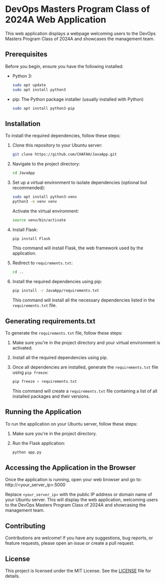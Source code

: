 # DevOps Masters Program Class of 2024A Web Application

This web application displays a webpage welcoming users to the DevOps Masters Program Class of 2024A and showcases the management team.

## Prerequisites

Before you begin, ensure you have the following installed:

- Python 3:

    ```bash
    sudo apt update
    sudo apt install python3
    ```

- pip: The Python package installer (usually installed with Python)

    ```bash
    sudo apt install python3-pip
    ```

## Installation

To install the required dependencies, follow these steps:

1. Clone this repository to your Ubuntu server:

    ```bash
    git clone https://github.com/CHAFAH/JavaApp.git
    ```

2. Navigate to the project directory:

    ```bash
    cd JavaApp
    ```

3. Set up a virtual environment to isolate dependencies (optional but recommended):

    ```bash
    sudo apt install python3-venv
    python3 -m venv venv
    ```

    Activate the virtual environment:

    ```bash
    source venv/bin/activate
    ```

4. Install Flask:

    ```bash
    pip install Flask
    ```

    This command will install Flask, the web framework used by the application.

5. Redirect to `requirements.txt`:

    ```bash
    cd ..
    ```

6. Install the required dependencies using pip:

    ```bash
    pip install -r JavaApp/requirements.txt
    ```

    This command will install all the necessary dependencies listed in the `requirements.txt` file.

## Generating requirements.txt

To generate the `requirements.txt` file, follow these steps:

1. Make sure you're in the project directory and your virtual environment is activated.

2. Install all the required dependencies using pip.

3. Once all dependencies are installed, generate the `requirements.txt` file using `pip freeze`:

    ```bash
    pip freeze > requirements.txt
    ```

    This command will create a `requirements.txt` file containing a list of all installed packages and their versions.

## Running the Application

To run the application on your Ubuntu server, follow these steps:

1. Make sure you're in the project directory.

2. Run the Flask application:

    ```bash
    python app.py
    ```

## Accessing the Application in the Browser

Once the application is running, open your web browser and go to:  http://<your_server_ip>:5000

Replace `<your_server_ip>` with the public IP address or domain name of your Ubuntu server. This will display the web application, welcoming users to the DevOps Masters Program Class of 2024A and showcasing the management team.

## Contributing

Contributions are welcome! If you have any suggestions, bug reports, or feature requests, please open an issue or create a pull request.

## License

This project is licensed under the MIT License. See the [LICENSE](LICENSE) file for details.



